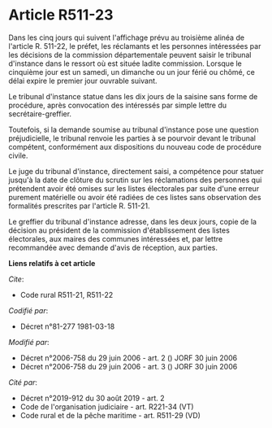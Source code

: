 # Article R511-23

Dans les cinq jours qui suivent l'affichage prévu au troisième alinéa de l'article R. 511-22, le préfet, les réclamants et
les personnes intéressées par les décisions de la commission départementale peuvent saisir le tribunal d'instance dans le
ressort où est située ladite commission. Lorsque le cinquième jour est un samedi, un dimanche ou un jour férié ou chômé, ce
délai expire le premier jour ouvrable suivant.

Le tribunal d'instance statue dans les dix jours de la saisine sans forme de procédure, après convocation des intéressés par
simple lettre du secrétaire-greffier.

Toutefois, si la demande soumise au tribunal d'instance pose une question préjudicielle, le tribunal renvoie les parties à se
pourvoir devant le tribunal compétent, conformément aux dispositions du nouveau code de procédure civile.

Le juge du tribunal d'instance, directement saisi, a compétence pour statuer jusqu'à la date de clôture du scrutin sur les
réclamations des personnes qui prétendent avoir été omises sur les listes électorales par suite d'une erreur purement
matérielle ou avoir été radiées de ces listes sans observation des formalités prescrites par l'article R. 511-21.

Le greffier du tribunal d'instance adresse, dans les deux jours, copie de la décision au président de la commission
d'établissement des listes électorales, aux maires des communes intéressées et, par lettre recommandée avec demande d'avis de
réception, aux parties.

**Liens relatifs à cet article**

_Cite_:

  - Code rural R511-21, R511-22

_Codifié par_:

  - Décret n°81-277 1981-03-18

_Modifié par_:

  - Décret n°2006-758 du 29 juin 2006 - art. 2 () JORF 30 juin 2006
  - Décret n°2006-758 du 29 juin 2006 - art. 3 () JORF 30 juin 2006

_Cité par_:

  - Décret n°2019-912 du 30 août 2019 - art. 2
  - Code de l'organisation judiciaire - art. R221-34 (VT)
  - Code rural et de la pêche maritime - art. R511-29 (VD)

